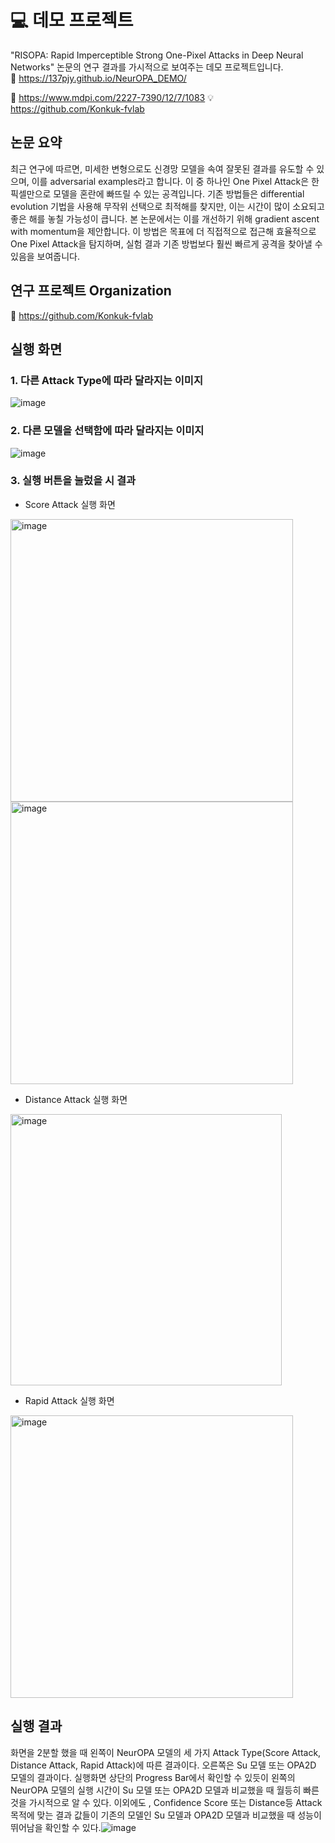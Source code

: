 # 💻 데모 프로젝트
"RISOPA: Rapid Imperceptible Strong One-Pixel Attacks in Deep Neural Networks" 
논문의 연구 결과를 가시적으로 보여주는 데모 프로젝트입니다.  
📎 https://137pjy.github.io/NeurOPA_DEMO/  



📜 https://www.mdpi.com/2227-7390/12/7/1083
💡 https://github.com/Konkuk-fvlab


## 논문 요약
최근 연구에 따르면, 미세한 변형으로도 신경망 모델을 속여 잘못된 결과를 유도할 수 있으며, 이를 adversarial examples라고 합니다. 이 중 하나인 One Pixel Attack은 한 픽셀만으로 모델을 혼란에 빠뜨릴 수 있는 공격입니다. 기존 방법들은 differential evolution 기법을 사용해 무작위 선택으로 최적해를 찾지만, 이는 시간이 많이 소요되고 좋은 해를 놓칠 가능성이 큽니다. 본 논문에서는 이를 개선하기 위해 gradient ascent with momentum을 제안합니다. 이 방법은 목표에 더 직접적으로 접근해 효율적으로 One Pixel Attack을 탐지하며, 실험 결과 기존 방법보다 훨씬 빠르게 공격을 찾아낼 수 있음을 보여줍니다.

## 연구 프로젝트 Organization
📎 https://github.com/Konkuk-fvlab

## 실행 화면 
### 1. 다른 Attack Type에 따라 달라지는 이미지
  ![image](https://github.com/user-attachments/assets/ea38d726-a9e3-4f4c-948a-99171cad54de)
### 2. 다른 모델을 선택함에 따라 달라지는 이미지
  ![image](https://github.com/user-attachments/assets/bb752ddf-8ad6-4668-b1ba-dd133df4caa9)
### 3. 실행 버튼을 눌렀을 시 결과
- Score Attack 실행 화면
 <img width="452" alt="image" src="https://github.com/user-attachments/assets/afe5efa7-ad92-44c8-866f-58135704319b">
 <img width="452" alt="image" src="https://github.com/user-attachments/assets/c9c2da4b-95af-4429-b6ad-0a9e00f2431b">
 
-	Distance Attack 실행 화면
  <img width="434" alt="image" src="https://github.com/user-attachments/assets/c47ee710-0518-44fc-8168-8eec3fa7a7fd">
 
-	Rapid Attack 실행 화면
 <img width="452" alt="image" src="https://github.com/user-attachments/assets/28b82068-120c-4064-95fa-b5687ebb1028">

## 실행 결과
화면을 2분할 했을 때 왼쪽이 NeurOPA 모델의 세 가지 Attack Type(Score Attack, Distance Attack, Rapid Attack)에 따른 결과이다. 오른쪽은 Su 모델 또는 OPA2D 모델의 결과이다. 실행화면 상단의 Progress Bar에서 확인할 수 있듯이 왼쪽의 NeurOPA 모델의 실행 시간이 Su 모델 또는 OPA2D 모델과 비교했을 때 월등히 빠른 것을 가시적으로 알 수 있다. 이외에도 , Confidence Score 또는 Distance등 Attack 목적에 맞는 결과 값들이 기존의 모델인 Su 모델과 OPA2D 모델과 비교했을 때 성능이 뛰어남을 확인할 수 있다.![image](https://github.com/user-attachments/assets/569921c0-116d-4b1d-af4e-e39267b691d2)

